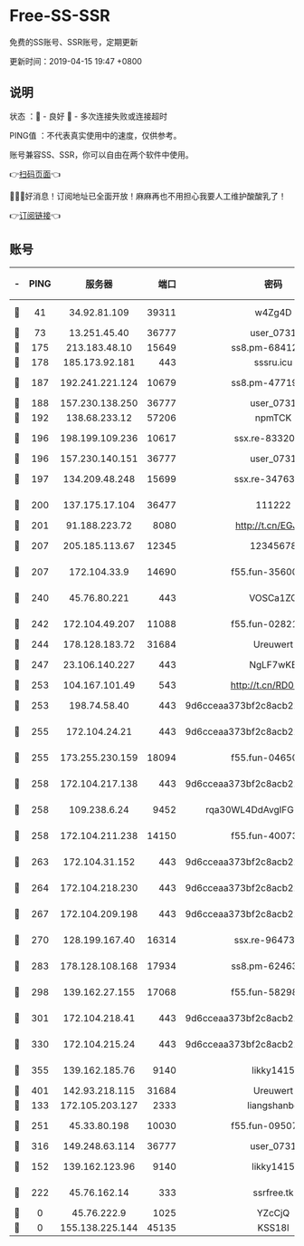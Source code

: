 # Free-SS-SSR

免费的SS账号、SSR账号，定期更新

更新时间：2019-04-15 19:47 +0800

## 说明

状态     ：🙂 - 良好 🙁 - 多次连接失败或连接超时

PING值   ：不代表真实使用中的速度，仅供参考。

账号兼容SS、SSR，你可以自由在两个软件中使用。

👉[扫码页面](https://liesauer.github.io/Free-SS-SSR/)👈

🎉🎉🎉好消息！订阅地址已全面开放！麻麻再也不用担心我要人工维护酸酸乳了！

👉[订阅链接](https://www.liesauer.net/yogurt/subscribe?ACCESS_TOKEN=DAYxR3mMaZAsaqUb)👈

## 账号

|-|PING|服务器|端口|密码|加密方式|区域|
|:----:|:----:|:-----:|-----:|:----:|:----:|:----:|
|🙂|41|34.92.81.109|39311|w4Zg4D|chacha20-ietf|US|
|🙂|73|13.251.45.40|36777|user_0731|chacha20|SG|
|🙂|175|213.183.48.10|15649|ss8.pm-68412526|rc4-md5|RU|
|🙂|178|185.173.92.181|443|sssru.icu|rc4-md5|RU|
|🙂|187|192.241.221.124|10679|ss8.pm-47719992|aes-256-cfb|US|
|🙂|188|157.230.138.250|36777|user_0731|chacha20|US|
|🙂|192|138.68.233.12|57206|npmTCK|rc4-md5|US|
|🙂|196|198.199.109.236|10617|ssx.re-83320233|aes-256-cfb|US|
|🙂|196|157.230.140.151|36777|user_0731|chacha20|US|
|🙂|197|134.209.48.248|15699|ssx.re-34763141|aes-256-cfb|US|
|🙂|200|137.175.17.104|36477|111222|aes-256-cfb|US|
|🙂|201|91.188.223.72|8080|http://t.cn/EGJIyrl|rc4-md5|RU|
|🙂|207|205.185.113.67|12345|12345678|aes-256-cfb|US|
|🙂|207|172.104.33.9|14690|f55.fun-35600745|aes-256-cfb|SG|
|🙂|240|45.76.80.221|443|VOSCa1ZG|aes-256-cfb|DE|
|🙂|242|172.104.49.207|11088|f55.fun-02821089|aes-256-cfb|SG|
|🙂|244|178.128.183.72|31684|Ureuwert|chacha20|US|
|🙂|247|23.106.140.227|443|NgLF7wKB|aes-256-cfb|US|
|🙂|253|104.167.101.49|543|http://t.cn/RD0D7sx|rc4-md5|CA|
|🙂|253|198.74.58.40|443|9d6cceaa373bf2c8acb22e60b6a58be6|aes-256-cfb|US|
|🙂|255|172.104.24.21|443|9d6cceaa373bf2c8acb22e60b6a58be6|aes-256-cfb|US|
|🙂|255|173.255.230.159|18094|f55.fun-04650736|aes-256-cfb|US|
|🙂|258|172.104.217.138|443|9d6cceaa373bf2c8acb22e60b6a58be6|aes-256-cfb|US|
|🙂|258|109.238.6.24|9452|rqa30WL4DdAvgIFG6Fs3znzTa|aes-256-cfb|FR|
|🙂|258|172.104.211.238|14150|f55.fun-40073932|aes-256-cfb|US|
|🙂|263|172.104.31.152|443|9d6cceaa373bf2c8acb22e60b6a58be6|aes-256-cfb|US|
|🙂|264|172.104.218.230|443|9d6cceaa373bf2c8acb22e60b6a58be6|aes-256-cfb|US|
|🙂|267|172.104.209.198|443|9d6cceaa373bf2c8acb22e60b6a58be6|aes-256-cfb|US|
|🙂|270|128.199.167.40|16314|ssx.re-96473928|aes-256-cfb|SG|
|🙂|283|178.128.108.168|17934|ss8.pm-62463695|aes-256-cfb|SG|
|🙂|298|139.162.27.155|17068|f55.fun-58298505|aes-256-cfb|SG|
|🙂|301|172.104.218.41|443|9d6cceaa373bf2c8acb22e60b6a58be6|aes-256-cfb|US|
|🙂|330|172.104.215.24|443|9d6cceaa373bf2c8acb22e60b6a58be6|aes-256-cfb|US|
|🙂|355|139.162.185.76|9140|likky1415|aes-256-cfb|DE|
|🙂|401|142.93.218.115|31684|Ureuwert|chacha20|IN|
|🙂|133|172.105.203.127|2333|liangshanbo|chacha20|JP|
|🙂|251|45.33.80.198|10030|f55.fun-09507611|aes-256-cfb|US|
|🙂|316|149.248.63.114|36777|user_0731|chacha20|CA|
|🙁|152|139.162.123.96|9140|likky1415|aes-256-cfb|JP|
|🙁|222|45.76.162.14|333|ssrfree.tk|aes-256-cfb|SG|
|🙁|0|45.76.222.9|1025|YZcCjQ|rc4-md5|JP|
|🙁|0|155.138.225.144|45135|KSS18l|rc4-md5|US|
